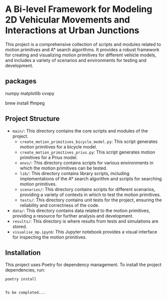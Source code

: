 # A Bi-level Framework for Modeling 2D Vehicular Movements and Interactions at Urban Junctions

This project is a comprehensive collection of scripts and modules related to motion primitives and A* search algorithms. It provides a robust framework for creating and visualizing motion primitives for different vehicle models, and includes a variety of scenarios and environments for testing and development.

## packages
numpy
matplotlib
cvxpy

brew install ffmpeg

## Project Structure

- `main/`: This directory contains the core scripts and modules of the project.
    - `create_motion_primitives_bicycle_model.py`: This script generates motion primitives for a bicycle model.
    - `create_motion_primitives_prius.py`: This script generates motion primitives for a Prius model.
    - `envs/`: This directory contains scripts for various environments in which the motion primitives can be tested.
    - `lib/`: This directory contains library scripts, including implementations of the A* search algorithm and scripts for searching motion primitives.
    - `scenarios/`: This directory contains scripts for different scenarios, providing a variety of contexts in which to test the motion primitives.
    - `tests/`: This directory contains unit tests for the project, ensuring the reliability and correctness of the code.
- `data/`: This directory contains data related to the motion primitives, providing a resource for further analysis and development.
- `results/`: This directory is where results from tests and simulations are stored.
- `visualise_mp.ipynb`: This Jupyter notebook provides a visual interface for inspecting the motion primitives.

## Installation

This project uses Poetry for dependency management. To install the project dependencies, run:

```sh
poetry install


To be completed...
